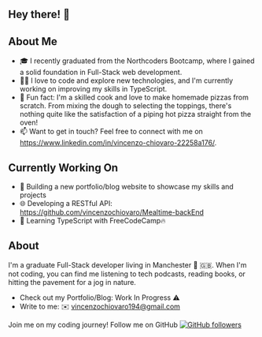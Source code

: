
<h2>Hey there! 👋</h2>


<h2>About Me</h2>

- 🎓 I recently graduated from the Northcoders Bootcamp, where I gained a solid foundation in Full-Stack web development.
- 👨‍💻 I love to code and explore new technologies, and I'm currently working on improving my skills in TypeScript.
- 🍕 Fun fact: I'm a skilled cook and love to make homemade pizzas from scratch. From mixing the dough to selecting the toppings, there's nothing quite like the satisfaction of a piping hot pizza straight from the oven!
- 📫 Want to get in touch? Feel free to connect with me on https://www.linkedin.com/in/vincenzo-chiovaro-22258a176/.


 <h2>Currently Working On</h2>
 
- 🔨 Building a new portfolio/blog website to showcase my skills and projects
- 🌐 Developing a RESTful API: https://github.com/vincenzochiovaro/Mealtime-backEnd
-  🚀 Learning TypeScript with FreeCodeCamp🔥


<h2>About</h2>

I'm a graduate Full-Stack developer living in Manchester 🐝 🇬🇧. When I'm not coding, you can find me listening to tech podcasts, reading books, or hitting the pavement for a jog in nature.

- Check out my Portfolio/Blog: Work In Progress ⚠️
- Write to me: ✉️ vincenzochiovaro194@gmail.com



Join me on my coding journey! Follow me on GitHub [![GitHub followers](https://img.shields.io/github/followers/vincenzochiovaro.svg?style=social&label=Follow)](https://github.com/vincenzochiovaro?tab=followers)
